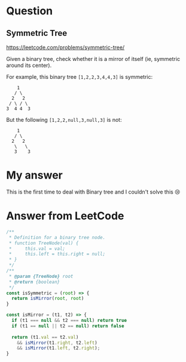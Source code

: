 # Question
## Symmetric Tree

https://leetcode.com/problems/symmetric-tree/

Given a binary tree, check whether it is a mirror of itself (ie, symmetric around its center).

For example, this binary tree `[1,2,2,3,4,4,3]` is symmetric:

```
    1
   / \
  2   2
 / \ / \
3  4 4  3
```

But the following `[1,2,2,null,3,null,3]` is not:

```
    1
   / \
  2   2
   \   \
   3    3
```

# My answer

This is the first time to deal with Binary tree and I couldn't solve this :cry:

# Answer from LeetCode
```javascript
/**
 * Definition for a binary tree node.
 * function TreeNode(val) {
 *     this.val = val;
 *     this.left = this.right = null;
 * }
 */
/**
 * @param {TreeNode} root
 * @return {boolean}
 */
const isSymmetric = (root) => {
  return isMirror(root, root)
}

const isMirror = (t1, t2) => {
  if (t1 === null && t2 === null) return true
  if (t1 == null || t2 == null) return false
  
  return (t1.val == t2.val)
    && isMirror(t1.right, t2.left)
    && isMirror(t1.left, t2.right);
}
```